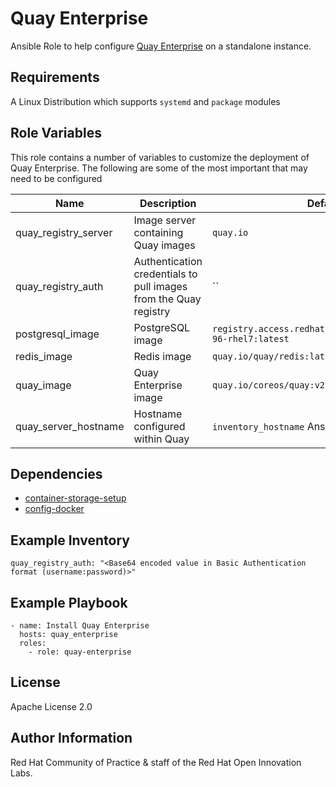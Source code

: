 # Quay Enterprise

Ansible Role to help configure [Quay Enterprise](https://coreos.com/quay-enterprise/) on a standalone instance.

## Requirements

A Linux Distribution which supports `systemd` and `package` modules

## Role Variables

This role contains a number of variables to customize the deployment of Quay Enterprise. The following are some of the most important that may need to be configured

| Name | Description | Default|
|---|---|---|
|quay_registry_server|Image server containing Quay images|`quay.io`|
|quay_registry_auth|Authentication credentials to pull images from the Quay registry|``|
|postgresql_image|PostgreSQL image|`registry.access.redhat.com/rhscl/postgresql-96-rhel7:latest`|
|redis_image|Redis image|`quay.io/quay/redis:latest`|
|quay_image|Quay Enterprise image|`quay.io/coreos/quay:v2.9.1`|
|quay_server_hostname|Hostname configured within Quay| `inventory_hostname` Ansible variable|

## Dependencies

* [container-storage-setup](../container-storage-setup)
* [config-docker](../config-docker)

## Example Inventory

```
quay_registry_auth: "<Base64 encoded value in Basic Authentication format (username:password)>"
```

## Example Playbook

```
- name: Install Quay Enterprise
  hosts: quay_enterprise
  roles:
    - role: quay-enterprise
```

## License

Apache License 2.0

## Author Information

Red Hat Community of Practice & staff of the Red Hat Open Innovation Labs.